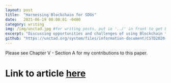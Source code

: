 ```yaml
---
layout: post
title:  "Harnessing Blockchain for SDGs"
date:   2021-06-19 00:00:01 -0400
category: writing
img: /img/unctad.jpg #for writing posts, put in '../' in front to get back to main folder
excerpt: "Discussing opportunities and challenges of using Blockchain technology in government."
github: "https://unctad.org/system/files/information-document/CSTD2020-2021_Issues02_Blockchain_rev_en.pdf"
---
```


Please see Chapter V - Section A for my contributions to this paper.
# Link to article [here](https://unctad.org/system/files/information-document/CSTD2020-2021_Issues02_Blockchain_rev_en.pdf)

